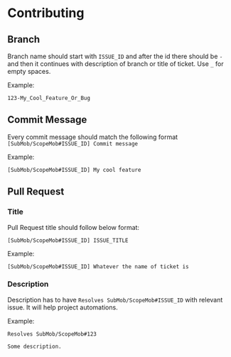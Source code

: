 # Contributing

## Branch

Branch name should start with `ISSUE_ID` and after the id there should be `-` and then it continues with description of branch or title of ticket. Use `_` for empty spaces.

Example:

```
123-My_Cool_Feature_Or_Bug
```

## Commit Message

Every commit message should match the following format `[SubMob/ScopeMob#ISSUE_ID] Commit message`

Example:

```
[SubMob/ScopeMob#ISSUE_ID] My cool feature
```

## Pull Request

### Title

Pull Request title should follow below format:

```
[SubMob/ScopeMob#ISSUE_ID] ISSUE_TITLE
```

Example:

```
[SubMob/ScopeMob#ISSUE_ID] Whatever the name of ticket is
```

### Description

Description has to have `Resolves SubMob/ScopeMob#ISSUE_ID` with relevant issue. It will help project automations.

Example:

```
Resolves SubMob/ScopeMob#123

Some description.
```
